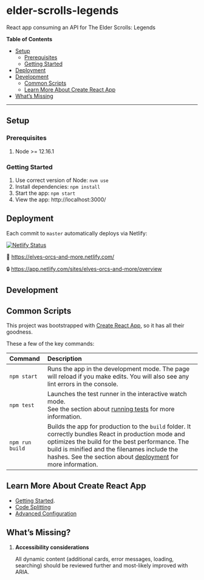 # elder-scrolls-legends
React app consuming an API for The Elder Scrolls: Legends

**Table of Contents**

- [Setup](#setup)
  - [Prerequisites](#prerequisites)
  - [Getting Started](#getting-started)
- [Deployment](#deployment)
- [Development](#development)
   - [Common Scripts](#common-scripts)
   - [Learn More About Create React App](#learn-more-about-create-react-app)
- [What’s Missing](#what-s-missing)

---

## Setup

### Prerequisites

1. Node >= 12.16.1

### Getting Started

1. Use correct version of Node: `nvm use`
1. Install dependencies: `npm install`
1. Start the app: `npm start`
1. View the app: http://localhost:3000/

## Deployment

Each commit to `master` automatically deploys via Netlify:

[![Netlify Status](https://api.netlify.com/api/v1/badges/a7d05845-2359-42b7-8fa3-508ff74334a2/deploy-status)](https://app.netlify.com/sites/elves-orcs-and-more/deploys)

🔗 https://elves-orcs-and-more.netlify.com/

🔒 https://app.netlify.com/sites/elves-orcs-and-more/overview

## Development

## Common Scripts

This project was bootstrapped with [Create React App](https://github.com/facebook/create-react-app), so it has all their goodness.

These a few of the key commands:

| Command | Description |
| :-- | :-- |
| `npm start` | Runs the app in the development mode. The page will reload if you make edits. You will also see any lint errors in the console. |
| `npm test`| Launches the test runner in the interactive watch mode.<br /> See the section about [running tests](https://facebook.github.io/create-react-app/docs/running-tests) for more information. |
| `npm run build` | Builds the app for production to the `build` folder. It correctly bundles React in production mode and optimizes the build for the best performance. The build is minified and the filenames include the hashes. See the section about [deployment](https://facebook.github.io/create-react-app/docs/deployment) for more information. |

## Learn More About Create React App

- [Getting Started](https://facebook.github.io/create-react-app/docs/getting-started).
- [Code Splitting](https://facebook.github.io/create-react-app/docs/code-splitting)
- [Advanced Configuration](https://facebook.github.io/create-react-app/docs/advanced-configuration)

## What’s Missing?

1. **Accessibility considerations**

   All dynamic content (additional cards, error messages, loading, searching) should be reviewed further and most-likely improved with ARIA.
